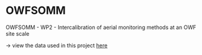 # OWFSOMM
OWFSOMM - WP2 - Intercalibration of aerial monitoring methods at an OWF site scale 

-> view the data used in this project [here](https://github.com/maudqueroue/OWFSOMM/tree/main/data)
